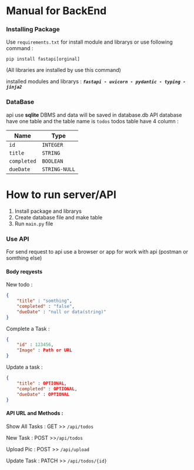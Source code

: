 # Manual for BackEnd
<h3>Installing Package</h3>

Use `requirements.txt` for install module and librarys or use following command :

`pip install fastapi[orginal]`

(All libraries are installed by use this command)

installed modules and librarys : ***`fastapi - uvicorn - pydantic - typing - jinja2`***

<h3>DataBase</h3>

api use **sqlite** DBMS and data will be saved in database.db
API database have one table and the table name is `todos` 
todos table have 4 column :

| Name | Type |
| -------- | ------- |
| `id` | `INTEGER` |
| `title`  | `STRING` |
| `completed` | `BOOLEAN` |
| `dueDate` | `STRING-NULL` |

# How to run server/API
1. Install package and librarys 
2. Create database file and make table
3. Run `main.py` file
<h3>Use API</h3>
For send request to api use a browser or app for work with api (postman or somthing else)
<h4>Body reqyests</h4>
New todo :

```json
{
    "title" : "somthing",
    "completed" : "false",
    "dueDate" : "null or data(string)"
}
```

Complete a Task :

```json
{
    "id" : 123456,
    "Image" : Path or URL
}
```

Update a task :

```json
{
    "title" : OPTIONAL,
    "completed" : OPTIONAL,
    "dueDate" : OPTIONAL
}
```

<h4>API URL and Methods :</h4>

Show All Tasks : GET >> `/api/todos` 

New Task : POST >>`/api/todos`

Upload Pic : POST >> `/api/upload`

Update Task : PATCH >> `/api/todos/{id}`
